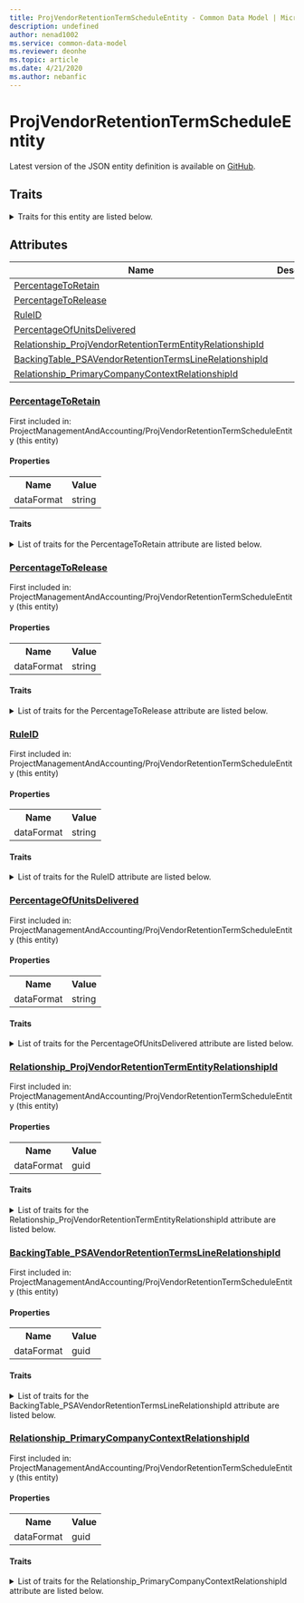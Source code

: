 ```yaml
---
title: ProjVendorRetentionTermScheduleEntity - Common Data Model | Microsoft Docs
description: undefined
author: nenad1002
ms.service: common-data-model
ms.reviewer: deonhe
ms.topic: article
ms.date: 4/21/2020
ms.author: nebanfic
---
```


# ProjVendorRetentionTermScheduleEntity

  
 Latest version of the JSON entity definition is available on <a href="https://github.com/Microsoft/CDM/tree/master/schemaDocuments/core/operationsCommon/Entities/ProfessionalServices/ProjectManagementAndAccounting/ProjVendorRetentionTermScheduleEntity.cdm.json" target="_blank">GitHub</a>.  

## Traits

<details>
<summary>Traits for this entity are listed below.  
</summary>

**is.CDM.entityVersion**  
  <table><tr><th>Parameter</th><th>Value</th><th>Data type</th><th>Explanation</th></tr><tr><td>versionNumber</td><td>"1.0.0"</td><td>string</td><td>semantic version number of the entity</td></tr></table>

**is.application.releaseVersion**  
  <table><tr><th>Parameter</th><th>Value</th><th>Data type</th><th>Explanation</th></tr><tr><td>releaseVersion</td><td>"10.0.13.0"</td><td>string</td><td>semantic version number of the application introducing this entity</td></tr></table>

</details>

## Attributes

|Name|Description|First Included in Instance|
|---|---|---|
|[PercentageToRetain](#PercentageToRetain)||<a href="ProjVendorRetentionTermScheduleEntity.md" target="_blank">ProjectManagementAndAccounting/ProjVendorRetentionTermScheduleEntity</a>|
|[PercentageToRelease](#PercentageToRelease)||<a href="ProjVendorRetentionTermScheduleEntity.md" target="_blank">ProjectManagementAndAccounting/ProjVendorRetentionTermScheduleEntity</a>|
|[RuleID](#RuleID)||<a href="ProjVendorRetentionTermScheduleEntity.md" target="_blank">ProjectManagementAndAccounting/ProjVendorRetentionTermScheduleEntity</a>|
|[PercentageOfUnitsDelivered](#PercentageOfUnitsDelivered)||<a href="ProjVendorRetentionTermScheduleEntity.md" target="_blank">ProjectManagementAndAccounting/ProjVendorRetentionTermScheduleEntity</a>|
|[Relationship_ProjVendorRetentionTermEntityRelationshipId](#Relationship_ProjVendorRetentionTermEntityRelationshipId)||<a href="ProjVendorRetentionTermScheduleEntity.md" target="_blank">ProjectManagementAndAccounting/ProjVendorRetentionTermScheduleEntity</a>|
|[BackingTable_PSAVendorRetentionTermsLineRelationshipId](#BackingTable_PSAVendorRetentionTermsLineRelationshipId)||<a href="ProjVendorRetentionTermScheduleEntity.md" target="_blank">ProjectManagementAndAccounting/ProjVendorRetentionTermScheduleEntity</a>|
|[Relationship_PrimaryCompanyContextRelationshipId](#Relationship_PrimaryCompanyContextRelationshipId)||<a href="ProjVendorRetentionTermScheduleEntity.md" target="_blank">ProjectManagementAndAccounting/ProjVendorRetentionTermScheduleEntity</a>|

### <a href=#PercentageToRetain name="PercentageToRetain">PercentageToRetain</a>

First included in: ProjectManagementAndAccounting/ProjVendorRetentionTermScheduleEntity (this entity)  

#### Properties

<table><tr><th>Name</th><th>Value</th></tr><tr><td>dataFormat</td><td>string</td></tr></table>

#### Traits

<details>
<summary>List of traits for the PercentageToRetain attribute are listed below.</summary>

**is.dataFormat.character**  
**is.dataFormat.big**  
**is.dataFormat.array**  
**is.dataFormat.character**  
**is.dataFormat.array**  
</details>

### <a href=#PercentageToRelease name="PercentageToRelease">PercentageToRelease</a>

First included in: ProjectManagementAndAccounting/ProjVendorRetentionTermScheduleEntity (this entity)  

#### Properties

<table><tr><th>Name</th><th>Value</th></tr><tr><td>dataFormat</td><td>string</td></tr></table>

#### Traits

<details>
<summary>List of traits for the PercentageToRelease attribute are listed below.</summary>

**is.dataFormat.character**  
**is.dataFormat.big**  
**is.dataFormat.array**  
**is.dataFormat.character**  
**is.dataFormat.array**  
</details>

### <a href=#RuleID name="RuleID">RuleID</a>

First included in: ProjectManagementAndAccounting/ProjVendorRetentionTermScheduleEntity (this entity)  

#### Properties

<table><tr><th>Name</th><th>Value</th></tr><tr><td>dataFormat</td><td>string</td></tr></table>

#### Traits

<details>
<summary>List of traits for the RuleID attribute are listed below.</summary>

**is.dataFormat.character**  
**is.dataFormat.big**  
**is.dataFormat.array**  
**is.dataFormat.character**  
**is.dataFormat.array**  
</details>

### <a href=#PercentageOfUnitsDelivered name="PercentageOfUnitsDelivered">PercentageOfUnitsDelivered</a>

First included in: ProjectManagementAndAccounting/ProjVendorRetentionTermScheduleEntity (this entity)  

#### Properties

<table><tr><th>Name</th><th>Value</th></tr><tr><td>dataFormat</td><td>string</td></tr></table>

#### Traits

<details>
<summary>List of traits for the PercentageOfUnitsDelivered attribute are listed below.</summary>

**is.dataFormat.character**  
**is.dataFormat.big**  
**is.dataFormat.array**  
**is.dataFormat.character**  
**is.dataFormat.array**  
</details>

### <a href=#Relationship_ProjVendorRetentionTermEntityRelationshipId name="Relationship_ProjVendorRetentionTermEntityRelationshipId">Relationship_ProjVendorRetentionTermEntityRelationshipId</a>

First included in: ProjectManagementAndAccounting/ProjVendorRetentionTermScheduleEntity (this entity)  

#### Properties

<table><tr><th>Name</th><th>Value</th></tr><tr><td>dataFormat</td><td>guid</td></tr></table>

#### Traits

<details>
<summary>List of traits for the Relationship_ProjVendorRetentionTermEntityRelationshipId attribute are listed below.</summary>

**is.dataFormat.character**  
**is.dataFormat.big**  
**is.dataFormat.array**  
**is.dataFormat.guid**  
**means.identity.entityId**  
**is.linkedEntity.identifier**  
Marks the attribute(s) that hold foreign key references to a linked (used as an attribute) entity. This attribute is added to the resolved entity to enumerate the referenced entities.  <table><tr><th>Parameter</th><th>Value</th><th>Data type</th><th>Explanation</th></tr><tr><td>entityReferences</td><td>empty table</td><td>entity</td><td>a reference to the constant entity holding the list of entity references</td></tr></table>

**is.dataFormat.guid**  
**is.dataFormat.character**  
**is.dataFormat.array**  
</details>

### <a href=#BackingTable_PSAVendorRetentionTermsLineRelationshipId name="BackingTable_PSAVendorRetentionTermsLineRelationshipId">BackingTable_PSAVendorRetentionTermsLineRelationshipId</a>

First included in: ProjectManagementAndAccounting/ProjVendorRetentionTermScheduleEntity (this entity)  

#### Properties

<table><tr><th>Name</th><th>Value</th></tr><tr><td>dataFormat</td><td>guid</td></tr></table>

#### Traits

<details>
<summary>List of traits for the BackingTable_PSAVendorRetentionTermsLineRelationshipId attribute are listed below.</summary>

**is.dataFormat.character**  
**is.dataFormat.big**  
**is.dataFormat.array**  
**is.dataFormat.guid**  
**means.identity.entityId**  
**is.linkedEntity.identifier**  
Marks the attribute(s) that hold foreign key references to a linked (used as an attribute) entity. This attribute is added to the resolved entity to enumerate the referenced entities.  <table><tr><th>Parameter</th><th>Value</th><th>Data type</th><th>Explanation</th></tr><tr><td>entityReferences</td><td><table><tr><th>entityReference</th><th>attributeReference</th></tr><tr><td><a href="../../../Tables/ProfessionalServices/ProjectManagementAndAccounting/Main/PSAVendorRetentionTermsLine.md" target="_blank">/core/operationsCommon/Tables/ProfessionalServices/ProjectManagementAndAccounting/Main/PSAVendorRetentionTermsLine.cdm.json/PSAVendorRetentionTermsLine</a></td><td><a href="../../../Tables/ProfessionalServices/ProjectManagementAndAccounting/Main/PSAVendorRetentionTermsLine.md#RecId" target="_blank">RecId</a></td></tr></table></td><td>entity</td><td>a reference to the constant entity holding the list of entity references</td></tr></table>

**is.dataFormat.guid**  
**is.dataFormat.character**  
**is.dataFormat.array**  
</details>

### <a href=#Relationship_PrimaryCompanyContextRelationshipId name="Relationship_PrimaryCompanyContextRelationshipId">Relationship_PrimaryCompanyContextRelationshipId</a>

First included in: ProjectManagementAndAccounting/ProjVendorRetentionTermScheduleEntity (this entity)  

#### Properties

<table><tr><th>Name</th><th>Value</th></tr><tr><td>dataFormat</td><td>guid</td></tr></table>

#### Traits

<details>
<summary>List of traits for the Relationship_PrimaryCompanyContextRelationshipId attribute are listed below.</summary>

**is.dataFormat.character**  
**is.dataFormat.big**  
**is.dataFormat.array**  
**is.dataFormat.guid**  
**means.identity.entityId**  
**is.linkedEntity.identifier**  
Marks the attribute(s) that hold foreign key references to a linked (used as an attribute) entity. This attribute is added to the resolved entity to enumerate the referenced entities.  <table><tr><th>Parameter</th><th>Value</th><th>Data type</th><th>Explanation</th></tr><tr><td>entityReferences</td><td><table><tr><th>entityReference</th><th>attributeReference</th></tr><tr><td><a href="../../../Tables/Finance/Ledger/Main/CompanyInfo.md" target="_blank">/core/operationsCommon/Tables/Finance/Ledger/Main/CompanyInfo.cdm.json/CompanyInfo</a></td><td><a href="../../../Tables/Finance/Ledger/Main/CompanyInfo.md#RecId" target="_blank">RecId</a></td></tr></table></td><td>entity</td><td>a reference to the constant entity holding the list of entity references</td></tr></table>

**is.dataFormat.guid**  
**is.dataFormat.character**  
**is.dataFormat.array**  
</details>
